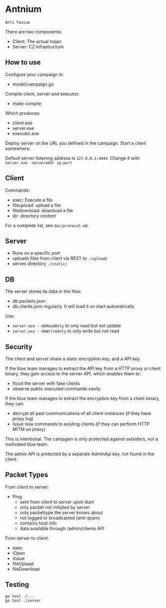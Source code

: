 # Antnium 

```
Anti Tanium
```

There are two components: 
* Client: The actual trojan
* Server: C2 infrastructure 


## How to use

Configure your campaign in: 
* model/campaign.go 

Compile client, server and executor: 
* make compile

Which produces: 
* client.exe
* server.exe
* executor.exe


Deploy server on the URL you defined in the campaign. Start a client somewhere. 

Default server listening address is `127.0.0.1:4444`. Change it with `server.exe -serveraddr ip:port`

## Client 

Commands: 
* exec: Execute a file
* fileupload: upload a file 
* filedownload: download a file 
* dir: directory content

For a complete list, see `doc/protocol.md`.

## Server

* Runs on a specific port
* uploads files from client via REST to `./upload/`
* serves directory `./static/`

## DB

The server stores its data in the files: 
* db.packets.json
* db.clients.json
regularly. It will load it on start automatically. 

Use: 
* `server.exe --dbReadOnly` to only read but not update
* `server.exe --dbWriteOnly` to only write but not read



## Security 

The client and server share a static encryption key, and a API key. 

If the blue team manages to extract the API key from a HTTP proxy or client binary, they
gain access to the server API, which enables them to:
* flood the server with fake clients 
* observe public executed commands easily 

If the blue team manages to extract the encryption key from a client binary, they can: 
* decrypt all past communications of all client instances (if they have proxy log)
* Issue new commands to existing clients (if they can perform HTTP MITM on proxy)

This is intentional. The campgain is only protected against outsiders, not a motivated blue team. 

The admin API is protected by a separate AdminApi key, not found in the client. 

## Packet Types

From client to server:

* Ping
  * sent from client to server upon start
  * only packet not initiated by server
  * only packettype the server knows about
  * not logged or broadcasted (anti-spam)
  * contains host info
  * data available through /admin/clients API

From server to client: 
* exec
* iOpen
* iIssue
* fileUpload
* fileDownload


## Testing

```
go test ./...
go test ./server
```